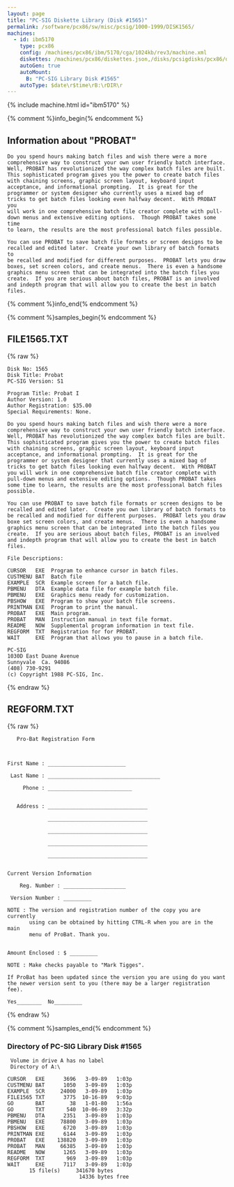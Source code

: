 ```yaml
---
layout: page
title: "PC-SIG Diskette Library (Disk #1565)"
permalink: /software/pcx86/sw/misc/pcsig/1000-1999/DISK1565/
machines:
  - id: ibm5170
    type: pcx86
    config: /machines/pcx86/ibm/5170/cga/1024kb/rev3/machine.xml
    diskettes: /machines/pcx86/diskettes.json,/disks/pcsigdisks/pcx86/diskettes.json
    autoGen: true
    autoMount:
      B: "PC-SIG Library Disk #1565"
    autoType: $date\r$time\rB:\rDIR\r
---
```


{% include machine.html id="ibm5170" %}

{% comment %}info_begin{% endcomment %}

## Information about "PROBAT"

    Do you spend hours making batch files and wish there were a more
    comprehensive way to construct your own user friendly batch interface.
    Well, PROBAT has revolutionized the way complex batch files are built.
    This sophisticated program gives you the power to create batch files
    with chaining screens, graphic screen layout, keyboard input
    acceptance, and informational prompting.  It is great for the
    programmer or system designer who currently uses a mixed bag of
    tricks to get batch files looking even halfway decent.  With PROBAT you
    will work in one comprehensive batch file creator complete with pull-
    down menus and extensive editing options.  Though PROBAT takes some time
    to learn, the results are the most professional batch files possible.
    
    You can use PROBAT to save batch file formats or screen designs to be
    recalled and edited later.  Create your own library of batch formats to
    be recalled and modified for different purposes.  PROBAT lets you draw
    boxes, set screen colors, and create menus.  There is even a handsome
    graphics menu screen that can be integrated into the batch files you
    create.  If you are serious about batch files, PROBAT is an involved
    and indepth program that will allow you to create the best in batch
    files.
{% comment %}info_end{% endcomment %}

{% comment %}samples_begin{% endcomment %}

## FILE1565.TXT

{% raw %}
```
Disk No: 1565                                                           
Disk Title: Probat                                                      
PC-SIG Version: S1                                                      
                                                                        
Program Title: Probat I                                                 
Author Version: 1.0                                                     
Author Registration: $35.00                                             
Special Requirements: None.                                             
                                                                        
Do you spend hours making batch files and wish there were a more        
comprehensive way to construct your own user friendly batch interface.  
Well, PROBAT has revolutionized the way complex batch files are built.  
This sophisticated program gives you the power to create batch files    
with chaining screens, graphic screen layout, keyboard input            
acceptance, and informational prompting.  It is great for the           
programmer or system designer that currently uses a mixed bag of        
tricks to get batch files looking even halfway decent.  With PROBAT     
you will work in one comprehensive batch file creator complete with     
pull-down menus and extensive editing options.  Though PROBAT takes     
some time to learn, the results are the most professional batch files   
possible.                                                               
                                                                        
You can use PROBAT to save batch file formats or screen designs to be   
recalled and edited later.  Create you own library of batch formats to  
be recalled and modified for different purposes.  PROBAT lets you draw  
boxe set screen colors, and create menus.  There is even a handsome     
graphics menu screen that can be integrated into the batch files you    
create.  If you are serious about batch files, PROBAT is an involved    
and indepth program that will allow you to create the best in batch     
files.                                                                  
                                                                        
File Descriptions:                                                      
                                                                        
CURSOR   EXE  Program to enhance cursor in batch files.                 
CUSTMENU BAT  Batch file                                                
EXAMPLE  SCR  Example screen for a batch file.                          
PBMENU   DTA  Example data file for example batch file.                 
PBMENU   EXE  Graphics menu ready for customization.                    
PBSHOW   EXE  Program to show your batch file screens.                  
PRINTMAN EXE  Program to print the manual.                              
PROBAT   EXE  Main program.                                             
PROBAT   MAN  Instruction manual in text file format.                   
README   NOW  Supplemental program information in text file.            
REGFORM  TXT  Registration for for PROBAT.                              
WAIT     EXE  Program that allows you to pause in a batch file.         
                                                                        
PC-SIG                                                                  
1030D East Duane Avenue                                                 
Sunnyvale  Ca. 94086                                                    
(408) 730-9291                                                          
(c) Copyright 1988 PC-SIG, Inc.                                         
```
{% endraw %}

## REGFORM.TXT

{% raw %}
```
   Pro-Bat Registration Form



First Name : _________________________

 Last Name : ____________________________________

     Phone : ___________________________


   Address : ________________________________

             ________________________________

             ________________________________

             ________________________________

             ________________________________


Current Version Information

    Reg. Number : ____________________

 Version Number : _________

NOTE : The version and registration number of the copy you are currently
       using can be obtained by hitting CTRL-R when you are in the main
       menu of ProBat. Thank you.


Amount Enclosed : $ _________

NOTE : Make checks payable to "Mark Tigges".

If ProBat has been updated since the version you are using do you want
the newer version sent to you (there may be a larger registration fee).

Yes________  No_________
```
{% endraw %}

{% comment %}samples_end{% endcomment %}

### Directory of PC-SIG Library Disk #1565

     Volume in drive A has no label
     Directory of A:\

    CURSOR   EXE      3696   3-09-89   1:03p
    CUSTMENU BAT      1050   3-09-89   1:03p
    EXAMPLE  SCR     24000   3-09-89   1:03p
    FILE1565 TXT      3775  10-16-89   9:03p
    GO       BAT        38   1-01-80   1:56a
    GO       TXT       540  10-06-89   3:32p
    PBMENU   DTA      2351   3-09-89   1:03p
    PBMENU   EXE     78800   3-09-89   1:03p
    PBSHOW   EXE      6720   3-09-89   1:03p
    PRINTMAN EXE      6144   3-09-89   1:03p
    PROBAT   EXE    138820   3-09-89   1:03p
    PROBAT   MAN     66385   3-09-89   1:03p
    README   NOW      1265   3-09-89   1:03p
    REGFORM  TXT       969   3-09-89   1:03p
    WAIT     EXE      7117   3-09-89   1:03p
           15 file(s)     341670 bytes
                           14336 bytes free
